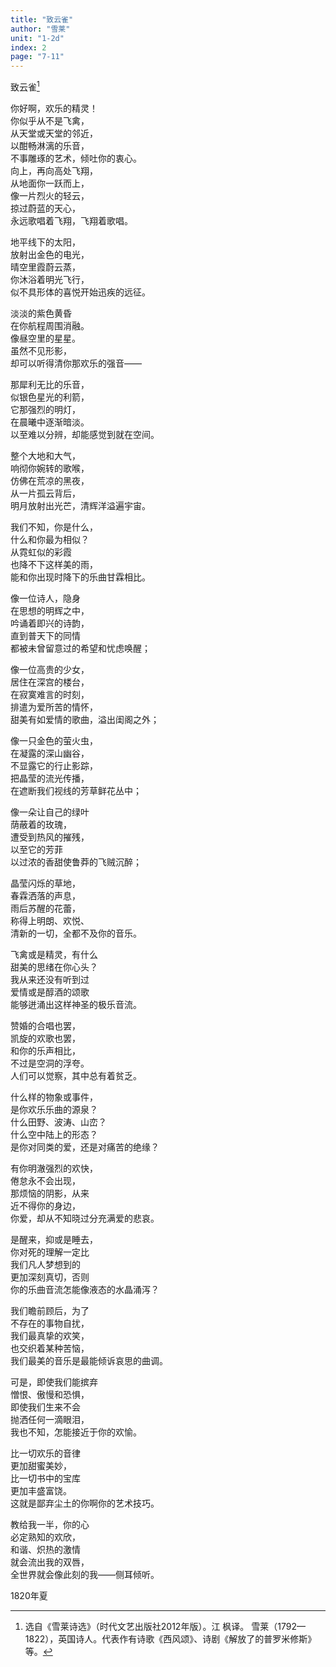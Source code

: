 ```yaml
---
title: "致云雀"
author: "雪莱"
unit: "1-2d"
index: 2
page: "7-11"
---
```


致云雀[^4-c]

你好啊，欢乐的精灵！  
你似乎从不是飞禽，  
从天堂或天堂的邻近，  
以酣畅淋漓的乐音，  
不事雕琢的艺术，倾吐你的衷心。  
向上，再向高处飞翔，  
从地面你一跃而上，  
像一片烈火的轻云，  
掠过蔚蓝的天心，  
永远歌唱着飞翔，飞翔着歌唱。  

[^4-c]:  选自《雪莱诗选》（时代文艺出版社2012年版）。江
枫译。
雪莱（1792—1822），英国诗人。代表作有诗歌《西风颂》、诗剧《解放了的普罗米修斯》等。

地平线下的太阳，  
放射出金色的电光，  
晴空里霞蔚云蒸，  
你沐浴着明光飞行，  
似不具形体的喜悦开始迅疾的远征。  

淡淡的紫色黄昏  
在你航程周围消融。  
像昼空里的星星。  
虽然不见形影，  
却可以听得清你那欢乐的强音——  

那犀利无比的乐音，  
似银色星光的利箭，  
它那强烈的明灯，  
在晨曦中逐渐暗淡。  
以至难以分辨，却能感觉到就在空间。  

整个大地和大气，  
响彻你婉转的歌喉，  
仿佛在荒凉的黑夜，  
从一片孤云背后，  
明月放射出光芒，清辉洋溢遍宇宙。  

我们不知，你是什么，  
什么和你最为相似？  
从霓虹似的彩霞  
也降不下这样美的雨，  
能和你出现时降下的乐曲甘霖相比。  

像一位诗人，隐身  
在思想的明辉之中，  
吟诵着即兴的诗韵，  
直到普天下的同情  
都被未曾留意过的希望和忧虑唤醒；  

像一位高贵的少女，  
居住在深宫的楼台，  
在寂寞难言的时刻，  
排遣为爱所苦的情怀，  
甜美有如爱情的歌曲，溢出闺阁之外；  

像一只金色的萤火虫，  
在凝露的深山幽谷，  
不显露它的行止影踪，  
把晶莹的流光传播，  
在遮断我们视线的芳草鲜花丛中；  

像一朵让自己的绿叶  
荫蔽着的玫瑰，  
遭受到热风的摧残，  
以至它的芳菲  
以过浓的香甜使鲁莽的飞贼沉醉；  

晶莹闪烁的草地，  
春霖洒落的声息，  
雨后苏醒的花蕾，  
称得上明朗、欢悦、  
清新的一切，全都不及你的音乐。  

飞禽或是精灵，有什么  
甜美的思绪在你心头？  
我从来还没有听到过  
爱情或是醇酒的颂歌  
能够迸涌出这样神圣的极乐音流。  

赞婚的合唱也罢，  
凯旋的欢歌也罢，  
和你的乐声相比，  
不过是空洞的浮夸。  
人们可以觉察，其中总有着贫乏。  

什么样的物象或事件，  
是你欢乐乐曲的源泉？  
什么田野、波涛、山峦？  
什么空中陆上的形态？  
是你对同类的爱，还是对痛苦的绝缘？  

有你明澈强烈的欢快，  
倦怠永不会出现，  
那烦恼的阴影，从来  
近不得你的身边，  
你爱，却从不知晓过分充满爱的悲哀。  

是醒来，抑或是睡去，  
你对死的理解一定比  
我们凡人梦想到的  
更加深刻真切，否则  
你的乐曲音流怎能像液态的水晶涌泻？  

我们瞻前顾后，为了  
不存在的事物自扰，  
我们最真挚的欢笑，  
也交织着某种苦恼，  
我们最美的音乐是最能倾诉哀思的曲调。  

可是，即使我们能摈弃  
憎恨、傲慢和恐惧，  
即使我们生来不会  
抛洒任何一滴眼泪，  
我也不知，怎能接近于你的欢愉。  

比一切欢乐的音律  
更加甜蜜美妙，  
比一切书中的宝库  
更加丰盛富饶。  
这就是鄙弃尘土的你啊你的艺术技巧。  

教给我一半，你的心  
必定熟知的欢欣，  
和谐、炽热的激情  
就会流出我的双唇，  
全世界就会像此刻的我——侧耳倾听。  

1820年夏
